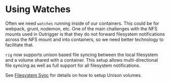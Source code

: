 # Using Watches

Often we need `watches` running inside of our containers. This could be for webpack, grunt, nodemon, etc.  One of the 
main challenges with the NFS mounts used in Outrigger is that they do not forward filesystem notifications across the 
NFS mount and into containers, so we need better technology to facilitate that.

`rig` now supports unison based file syncing between the local filesystem and a volume shared with a container. This
setup allows multi-directional file syncing as well as full support for all filesystem notifications. 

See [Filesystem Sync](../project-setup/filesystem-sync.md) for details on how to setup Unison volumes.
